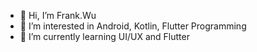 - 👋 Hi, I’m Frank.Wu
- 👀 I’m interested in Android, Kotlin, Flutter Programming
- 🌱 I’m currently learning UI/UX and Flutter

<!---
idick7069/idick7069 is a ✨ special ✨ repository because its `README.md` (this file) appears on your GitHub profile.
You can click the Preview link to take a look at your changes.
--->
